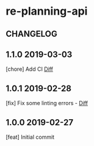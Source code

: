 # re-planning-api

## CHANGELOG

## 1.1.0 2019-03-03

[chore] Add CI [Diff](https://github.com/matteogll/holiday-planner-fe/compare/v1.0.1...v1.1.0)

## 1.0.1 2019-02-28

[fix] Fix some linting errors - [Diff](https://github.com/matteogll/holiday-planner-fe/compare/v1.0.0...v1.0.1)

## 1.0.0 2019-02-27

[feat] Initial commit
